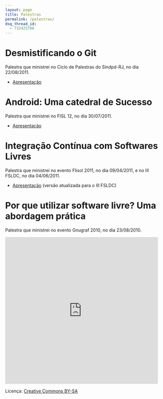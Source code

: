 ```yaml
---
layout: page
title: Palestras
permalink: /palestras/
dsq_thread_id:
  - 732425706
---
```

# Desmistificando o Git  

Palestra que ministrei no Ciclo de Palestras do Sindpd-RJ, no dia 22/08/2011.

*   [Apresentação][1]

# Android: Uma catedral de Sucesso  

Palestra que ministrei no FISL 12, no dia 30/07/2011.

*   [Apresentação][2]

# Integração Contínua com Softwares Livres

Palestra que ministrei no evento Flisol 2011, no dia 09/04/2011, e no III FSLDC, no dia 04/06/2011.

*   [Apresentação][3] (versão atualizada para o III FSLDC)

# Por que utilizar software livre? Uma abordagem prática

Palestra que ministrei no evento Gnugraf 2010, no dia 23/08/2010.

<iframe src="http://pt.slideshare.net/rcsilva83/slideshelf" width="490px" height="470px" frameborder="0" marginwidth="0" marginheight="0" scrolling="no" style="border:none;" allowfullscreen webkitallowfullscreen mozallowfullscreen></iframe>

Licença: <a href="http://creativecommons.org/licenses/by-sa/3.0/deed.pt_BR" target="_blank">Creative Commons BY-SA</a>


 [1]: http://www.rodrigocarvalho.blog.br/wp-content/uploads/2010/10/Desmistificando-o-Git.odp "Apresentação da palestra Desmistificando o Git"
 [2]: http://www.rodrigocarvalho.blog.br/wp-content/uploads/2010/10/apresentacao-android.odp "Apresentação da palestra Android: Uma catedral de sucesso"
 [3]: http://www.rodrigocarvalho.blog.br/wp-content/uploads/2011/06/Integração-Contínua-com-Softwares-Livres.odp
